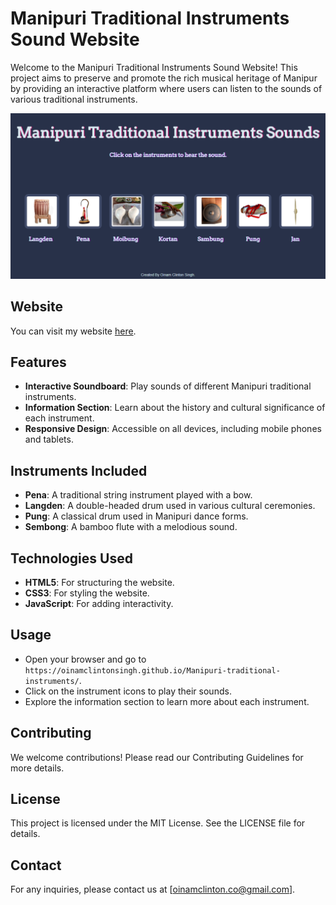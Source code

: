 # Manipuri Traditional Instruments Sound Website

Welcome to the Manipuri Traditional Instruments Sound Website! This project aims to preserve and promote the rich musical heritage of Manipur by providing an interactive platform where users can listen to the sounds of various traditional instruments.

![Alt text](https://github.com/oinamclintonsingh/Manipuri-traditional-instruments/blob/3e931715fa7507d0dd6d1f03182e94c94426b02f/images/PortalEra%20-%20Manipuri%20Traditional%20Instruments%20Sounds_%20-%20oinamclintonsingh.github.io.png)

## Website

You can visit my website [here](https://oinamclintonsingh.github.io/Manipuri-traditional-instruments/).

## Features

- **Interactive Soundboard**: Play sounds of different Manipuri traditional instruments.
- **Information Section**: Learn about the history and cultural significance of each instrument.
- **Responsive Design**: Accessible on all devices, including mobile phones and tablets.

## Instruments Included

- **Pena**: A traditional string instrument played with a bow.
- **Langden**: A double-headed drum used in various cultural ceremonies.
- **Pung**: A classical drum used in Manipuri dance forms.
- **Sembong**: A bamboo flute with a melodious sound.

## Technologies Used

- **HTML5**: For structuring the website.
- **CSS3**: For styling the website.
- **JavaScript**: For adding interactivity.

## Usage

- Open your browser and go to `https://oinamclintonsingh.github.io/Manipuri-traditional-instruments/`.
- Click on the instrument icons to play their sounds.
- Explore the information section to learn more about each instrument.

## Contributing

We welcome contributions! Please read our Contributing Guidelines for more details.

## License

This project is licensed under the MIT License. See the LICENSE file for details.


## Contact

For any inquiries, please contact us at [oinamclinton.co@gmail.com].

